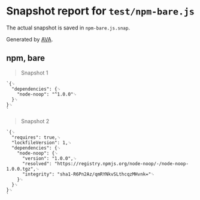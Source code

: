 # Snapshot report for `test/npm-bare.js`

The actual snapshot is saved in `npm-bare.js.snap`.

Generated by [AVA](https://ava.li).

## npm, bare

> Snapshot 1

    `{␊
      "dependencies": {␊
        "node-noop": "^1.0.0"␊
      }␊
    }␊
    `

> Snapshot 2

    `{␊
      "requires": true,␊
      "lockfileVersion": 1,␊
      "dependencies": {␊
        "node-noop": {␊
          "version": "1.0.0",␊
          "resolved": "https://registry.npmjs.org/node-noop/-/node-noop-1.0.0.tgz",␊
          "integrity": "sha1-R6Pn2Az/qmRYNkvSLthcqzMHvnk="␊
        }␊
      }␊
    }␊
    `
